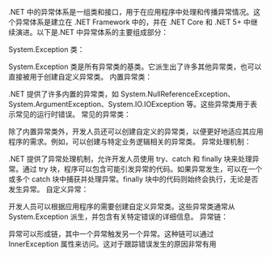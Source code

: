 .NET 中的异常体系是一组类和接口，用于在应用程序中处理和传播异常情况。这个异常体系是建立在 .NET Framework 中的，并在 .NET Core 和 .NET 5+ 中继续演进。以下是.NET 中异常体系的主要组成部分：

System.Exception 类：

System.Exception 类是所有异常类的基类。它派生出了许多其他异常类，也可以直接被用于创建自定义异常类。
内置异常类：

.NET 提供了许多内置的异常类，如 System.NullReferenceException、System.ArgumentException、System.IO.IOException 等。这些异常类用于表示常见的运行时错误。
常见的异常类：

除了内置异常类外，开发人员还可以创建自定义的异常类，以便更好地适应其应用程序的需求。例如，可以创建与特定业务逻辑相关的异常类。
异常处理机制：

.NET 提供了异常处理机制，允许开发人员使用 try、catch 和 finally 块来处理异常。通过 try 块，程序可以包含可能引发异常的代码。如果异常发生，可以在一个或多个 catch 块中捕获并处理异常。finally 块中的代码则始终会执行，无论是否发生异常。
自定义异常：

开发人员可以根据应用程序的需要创建自定义异常类。这些异常类通常从 System.Exception 派生，并包含有关特定错误的详细信息。
异常链：

异常可以形成链，其中一个异常触发另一个异常。这种链可以通过 InnerException 属性来访问。这对于跟踪错误发生的原因非常有用
